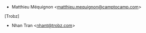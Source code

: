 - Matthieu Méquignon \<matthieu.mequignon@camptocamp.com\>

[Trobz]
  - Nhan Tran \<nhant@trobz.com\>
